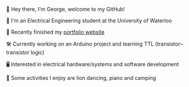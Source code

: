 👋 Hey there, I'm George, welcome to my GitHub!

📗 I'm an Electrical Engineering student at the University of Waterloo

🔭 Recently finished my [portfolio website](https://georgescoding.com) 

🛠️ Currently working on an Arduino project and learning TTL (transistor–transistor logic)

🖥️ Interested in electrical hardware/systems and software development

🎹 Some activities I enjoy are lion dancing, piano and camping
